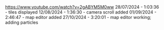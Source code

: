 https://www.youtube.com/watch?v=2gABYM5M0ww
28/07/2024 - 1:03:36 - tiles displayed
12/08/2024 - 1:36:30 - camera scroll added
01/09/2024 - 2:46:47 - map editor added
27/10/2024 - 3:20:01 - map editor working; adding particles

